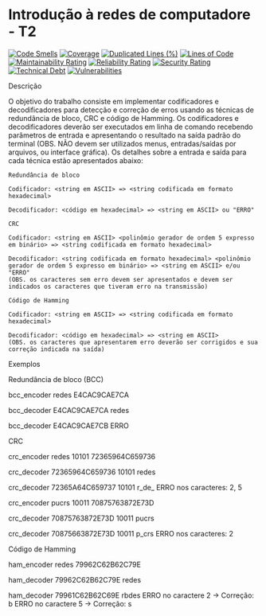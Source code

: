 # Introdução à redes de computadore - T2
[![Code Smells](https://sonarcloud.io/api/project_badges/measure?project=Jean-Lucca_PUCRS-Error-detection-algorithms&metric=code_smells)](https://sonarcloud.io/summary/new_code?id=Jean-Lucca_PUCRS-Error-detection-algorithms)
[![Coverage](https://sonarcloud.io/api/project_badges/measure?project=Jean-Lucca_PUCRS-Error-detection-algorithms&metric=coverage)](https://sonarcloud.io/summary/new_code?id=Jean-Lucca_PUCRS-Error-detection-algorithms)
[![Duplicated Lines (%)](https://sonarcloud.io/api/project_badges/measure?project=Jean-Lucca_PUCRS-Error-detection-algorithms&metric=duplicated_lines_density)](https://sonarcloud.io/summary/new_code?id=Jean-Lucca_PUCRS-Error-detection-algorithms)
[![Lines of Code](https://sonarcloud.io/api/project_badges/measure?project=Jean-Lucca_PUCRS-Error-detection-algorithms&metric=ncloc)](https://sonarcloud.io/summary/new_code?id=Jean-Lucca_PUCRS-Error-detection-algorithms)
[![Maintainability Rating](https://sonarcloud.io/api/project_badges/measure?project=Jean-Lucca_PUCRS-Error-detection-algorithms&metric=sqale_rating)](https://sonarcloud.io/summary/new_code?id=Jean-Lucca_PUCRS-Error-detection-algorithms)
[![Reliability Rating](https://sonarcloud.io/api/project_badges/measure?project=Jean-Lucca_PUCRS-Error-detection-algorithms&metric=reliability_rating)](https://sonarcloud.io/summary/new_code?id=Jean-Lucca_PUCRS-Error-detection-algorithms)
[![Security Rating](https://sonarcloud.io/api/project_badges/measure?project=Jean-Lucca_PUCRS-Error-detection-algorithms&metric=security_rating)](https://sonarcloud.io/summary/new_code?id=Jean-Lucca_PUCRS-Error-detection-algorithms)
[![Technical Debt](https://sonarcloud.io/api/project_badges/measure?project=Jean-Lucca_PUCRS-Error-detection-algorithms&metric=sqale_index)](https://sonarcloud.io/summary/new_code?id=Jean-Lucca_PUCRS-Error-detection-algorithms)
[![Vulnerabilities](https://sonarcloud.io/api/project_badges/measure?project=Jean-Lucca_PUCRS-Error-detection-algorithms&metric=vulnerabilities)](https://sonarcloud.io/summary/new_code?id=Jean-Lucca_PUCRS-Error-detection-algorithms)

Descrição

O objetivo do trabalho consiste em implementar codificadores e decodificadores para detecção e correção de erros usando as técnicas de redundância de bloco, CRC e código de Hamming. Os codificadores e decodificadores deverão ser executados em linha de comando recebendo parâmetros de entrada e apresentando o resultado na saída padrão do terminal (OBS. NÃO devem ser utilizados menus, entradas/saídas por arquivos, ou interface gráfica). Os detalhes sobre a entrada e saída para cada técnica estão apresentados abaixo:

    Redundância de bloco

    Codificador: <string em ASCII> => <string codificada em formato hexadecimal>

    Decodificador: <código em hexadecimal> => <string em ASCII> ou "ERRO"

    CRC

    Codificador: <string em ASCII> <polinômio gerador de ordem 5 expresso em binário> => <string codificada em formato hexadecimal>

    Decodificador: <string codificada em formato hexadecimal> <polinômio gerador de ordem 5 expresso em binário> => <string em ASCII> e/ou "ERRO" 
    (OBS. os caracteres sem erro devem ser apresentados e devem ser indicados os caracteres que tiveram erro na transmissão)

    Código de Hamming

    Codificador: <string em ASCII> => <string codificada em formato hexadecimal>

    Decodificador: <código em hexadecimal> => <string em ASCII> 
    (OBS. os caracteres que apresentarem erro deverão ser corrigidos e sua correção indicada na saída)

Exemplos

Redundância de bloco (BCC)

bcc_encoder redes
E4CAC9CAE7CA

bcc_decoder E4CAC9CAE7CA
redes

bcc_decoder E4CAC9CAE7CB
ERRO

CRC

crc_encoder redes 10101
72365964C659736

crc_decoder 72365964C659736 10101
redes

crc_decoder 72365A64C659737 10101
r_de_
ERRO nos caracteres: 2, 5

crc_encoder pucrs 10011
70875763872E73D

crc_decoder 70875763872E73D 10011
pucrs

crc_decoder 70875663872E73D 10011
p_crs
ERRO nos caracteres: 2

Código de Hamming

ham_encoder redes
79962C62B62C79E

ham_decoder 79962C62B62C79E
redes

ham_decoder 79961C62B62C69E
rbdes
ERRO no caractere 2 -> Correção: b
ERRO no caractere 5 -> Correção: s
